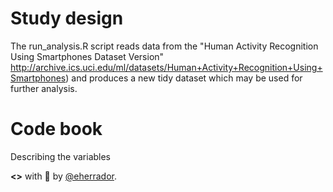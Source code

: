 Study design
============
The run_analysis.R script reads data from the "Human Activity Recognition Using Smartphones Dataset Version" http://archive.ics.uci.edu/ml/datasets/Human+Activity+Recognition+Using+Smartphones) and produces a new tidy dataset which may be used for further analysis.

Code book
=========
Describing the variables



**<>** with :sparkling_heart: by [@eherrador].

[@eherrador]:https://twitter.com/eherrador
